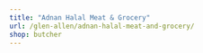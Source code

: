 ```yaml
---
title: "Adnan Halal Meat & Grocery"
url: /glen-allen/adnan-halal-meat-and-grocery/
shop: butcher
---
```

